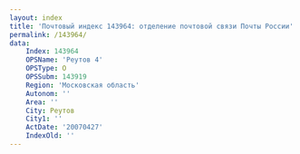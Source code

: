 ```yaml
---
layout: index
title: 'Почтовый индекс 143964: отделение почтовой связи Почты России'
permalink: /143964/
data:
    Index: 143964
    OPSName: 'Реутов 4'
    OPSType: О
    OPSSubm: 143919
    Region: 'Московская область'
    Autonom: ''
    Area: ''
    City: Реутов
    City1: ''
    ActDate: '20070427'
    IndexOld: ''
---
```

